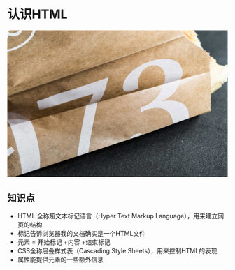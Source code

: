 # 认识HTML

![](assets/u2.jpg)

## 知识点

- HTML 全称超文本标记语言（Hyper Text Markup Language），用来建立网页的结构
- <html>标记告诉浏览器我的文档确实是一个HTML文件
- 元素 = 开始标记 +内容  +结束标记
- CSS全称层叠样式表（Cascading Style      Sheets），用来控制HTML的表现
- 属性能提供元素的一些额外信息